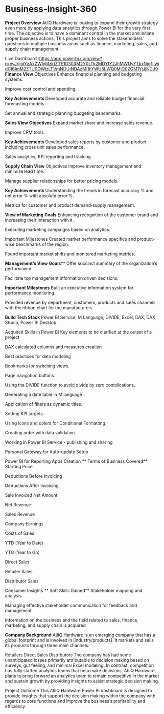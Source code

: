 # Business-Insight-360
**Project Overview**
AtliQ Hardware is looking to expand their growth strategy even more by applying data analytics through Power BI for the very first time. The objective is to have a dominant control in the market and initiate proper business actions. This project aims to solve the stakeholders' questions in multiple business areas such as finance, marketing, sales, and supply chain management.

Live Dashboard :https://app.powerbi.com/view?r=eyJrIjoiYzAxZWIyMzktZTE1OS00M2Y0LTk2MDYtY2JhMWUyYTkxNjg1IiwidCI6ImM2ZTU0OWIzLTVmNDUtNDAzMi1hYWU5LWQ0MjQ0ZGM1YjJjNCJ9 
**Finance View**
Objectives
Enhance financial planning and budgeting systems.

Improve cost control and spending.

**Key Achievements**
Developed accurate and reliable budget financial forecasting models.

Set annual and strategic planning budgeting benchmarks.

**Sales View**
**Objectives**
Expand market share and increase sales revenue.

Improve CRM tools.

**Key Achievements**
Developed sales reports by customer and product including cross unit sales performance.

Sales analytics, KPI reporting and tracking.

**Supply Chain View**
Objectives
Improve inventory management and minimize lead time.

Manage supplier relationships for better pricing models.

**Key Achievements**
Understanding the trends in forecast accuracy % and net error % with absolute error %.

Metrics for customer and product demand-supply management.

**View of Marketing**
**Goals**
Enhancing recognition of the customer brand and increasing their interaction with it.

Executing marketing campaigns based on analytics.

Important Milestones
Created market performance specifics and product-wise benchmarks of the region.

Found important market shifts and monitored marketing metrics.

**Management’s View**
**Goals****
Offer succinct summary of the organization’s performance.

Facilitate top management information driven decisions.

**Important Milestones**
Built an executive information system for performance monitoring.

Provided revenue by department, customers, products and sales channels with the ribbon chart for the manufacturers.

**Build Tech Stack**
Power BI Service, M Language, DIVIDE, Excel, DAX, DAX Studio, Power BI Desktop

Acquired Skills in Power BI
Key elements to be clarified at the outset of a project

DAX calculated columns and measures creation

Best practices for data modeling

Bookmarks for switching views.

Page navigation buttons.

Using the DIVIDE function to avoid divide by zero complications.

Generating a date table in M language

Application of filters as dynamic titles.

Setting KPI targets.

Using icons and colors for Conditional Formatting.

Creating order with data validation.

Working in Power BI Service - publishing and sharing

Personal Gateway for Auto-update Setup

Power BI for Reporting Apps Creation
**
Terms of Business Covered**
Starting Price

Deductions Before Invoicing

Deductions After Invoicing

Sale Invoiced Net Amount

Net Revenue

Sales Revenue

Company Earnings

Costs of Sales

YTD (Year to Date)

YTG (Year to Go)

Direct Sales

Retailer Sales

Distributor Sales

Consumer Insights
**
Soft Skills Gained**
Stakeholder mapping and analysis

Managing effective stakeholder communication for feedback and management

Information on the business and the field related to sales, finance, marketing, and supply chain is acquired

**Company Background**
AtliQ Hardware is an emerging company that has a global footprint and is involved in [industry/products]. It markets and sells its products through three main channels:

Retailers
Direct Sales
Distributors
The company has had some unanticipated losses primarily attributable to decision making based on surveys, gut feeling, and minimal Excel modeling. In contrast, competition has fully staffed analytics teams that help make decisions. AtliQ Hardware plans to bring forward an analytics team to remain competitive in the market and sustain growth by providing insights to assist strategic decision making.

Project Outcome
This AtliQ Hardware Power BI dashboard is designed to provide insights that support the decision making within the company with regards to core functions and improve the business’s profitability and efficiency.
